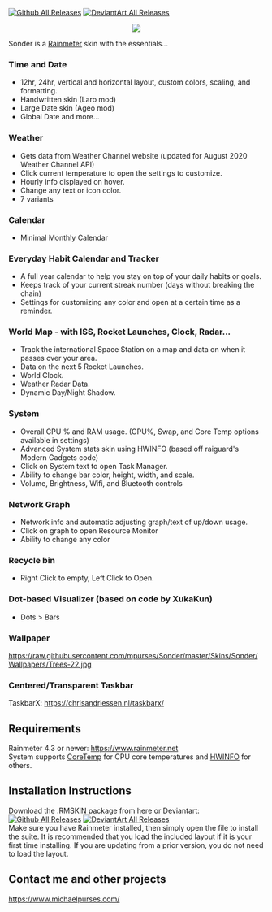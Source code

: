 [![Github All Releases](https://img.shields.io/github/downloads/mpurses/Sonder/total?colorB=699B73&style=for-the-badge&logo=github)](https://github.com/mpurses/Sonder/releases) [![DeviantArt All Releases](https://img.shields.io/badge/dynamic/json?logo=deviantart&label=Downloads&color=05cc47&style=for-the-badge&query=%24.community.statistics._attributes.downloads&url=https%3A%2F%2Fbackend.deviantart.com%2Foembed%3Furl%3Dhttps%253A%252F%252Fwww.deviantart.com%252Fmichaelpurses%252Fart%252FSonder-Rainmeter-skin-838147223%26format%3Djson)](https://www.deviantart.com/michaelpurses/art/Sonder-Rainmeter-skin-838147223)  
 <p align="center">
  <img src="https://raw.githubusercontent.com/mpurses/Sonder/master/Screenshots/Sonder-v2.4.png">
</p>
 

Sonder is a [Rainmeter](https://www.rainmeter.net/) skin with the essentials...  

### Time and Date  
- 12hr, 24hr, vertical and horizontal layout, custom colors, scaling, and formatting.  
- Handwritten skin (Laro mod)  
- Large Date skin (Ageo mod)  
- Global Date and more...  
  
### Weather  
- Gets data from Weather Channel website (updated for August 2020 Weather Channel API) 
- Click current temperature to open the settings to customize.  
- Hourly info displayed on hover. 
- Change any text or icon color. 
- 7 variants  
 
### Calendar
- Minimal Monthly Calendar  

### Everyday Habit Calendar and Tracker  
- A full year calendar to help you stay on top of your daily habits or goals.  
- Keeps track of your current streak number (days without breaking the chain)  
- Settings for customizing any color and open at a certain time as a reminder.  

### World Map - with ISS, Rocket Launches, Clock, Radar...  
- Track the international Space Station on a map and data on when it passes over your area.  
- Data on the next 5 Rocket Launches.  
- World Clock.  
- Weather Radar Data.  
- Dynamic Day/Night Shadow.  

### System  
- Overall CPU % and RAM usage. (GPU%, Swap, and Core Temp options available in settings)  
- Advanced System stats skin using HWINFO (based off raiguard's Modern Gadgets code)  
- Click on System text to open Task Manager.  
- Ability to change bar color, height, width, and scale.  
- Volume, Brightness, Wifi, and Bluetooth controls

### Network Graph   
- Network info and automatic adjusting graph/text of up/down usage.  
- Click on graph to open Resource Monitor  
- Ability to change any color  

### Recycle bin  
- Right Click to empty, Left Click to Open. 

### Dot-based Visualizer (based on code by XukaKun)  
- Dots > Bars

### Wallpaper  
https://raw.githubusercontent.com/mpurses/Sonder/master/Skins/Sonder/Wallpapers/Trees-22.jpg 

### Centered/Transparent Taskbar  
TaskbarX: https://chrisandriessen.nl/taskbarx/  

## Requirements
Rainmeter 4.3 or newer: https://www.rainmeter.net  
System supports [CoreTemp](https://www.alcpu.com/CoreTemp/) for CPU core temperatures and [HWINFO](https://www.hwinfo.com/) for others.

## Installation Instructions
Download the .RMSKIN package from here or Deviantart: [![Github All Releases](https://img.shields.io/github/downloads/mpurses/Sonder/total?colorB=699B73&style=for-the-badge&logo=github)](https://github.com/mpurses/Sonder/releases) [![DeviantArt All Releases](https://img.shields.io/badge/dynamic/json?logo=deviantart&label=Downloads&color=05cc47&style=for-the-badge&query=%24.community.statistics._attributes.downloads&url=https%3A%2F%2Fbackend.deviantart.com%2Foembed%3Furl%3Dhttps%253A%252F%252Fwww.deviantart.com%252Fmichaelpurses%252Fart%252FSonder-Rainmeter-skin-838147223%26format%3Djson)](https://www.deviantart.com/michaelpurses/art/Sonder-Rainmeter-skin-838147223)  
Make sure you have Rainmeter installed, then simply open the file to install the suite. It is recommended that you load the included layout if it is your first time installing. If you are updating from a prior version, you do not need to load the layout.  
  
## Contact me and other projects  
https://www.michaelpurses.com/   

